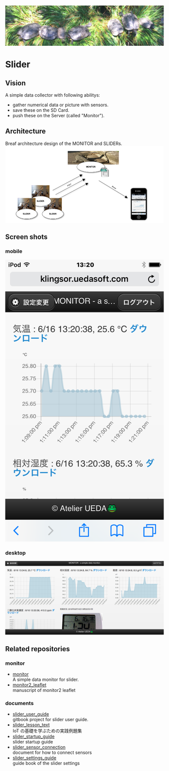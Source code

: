 ![Slider](https://github.com/UedaTakeyuki/slider/blob/master/doc/sliders.png)
# Slider

## Vision
A simple data collector with following abilitys:
- gather numerical data or picture with sensors.
- save these on the SD Card.
- push these on the Server (called "Monitor").

## Architecture
Breaf architecture design of the MONITOR and SLIDERs.
![architecture](https://github.com/UedaTakeyuki/monitor/blob/master/doc/architecture.png)

## Screen shots
### mobile
![mobile](https://github.com/UedaTakeyuki/monitor/blob/master/doc/mobile.PNG)
### desktop
![desktop](https://github.com/UedaTakeyuki/monitor/blob/master/doc/desktop.png)

## Related repositories
### monitor
- [monitor](https://github.com/UedaTakeyuki/monitor)  
  A simple data monitor for slider.
- [monitor2_leaflet](https://github.com/UedaTakeyuki/monitor2_leaflet)  
  manuscript of monitor2 leaflet

### documents
- [slider_user_guide](https://github.com/UedaTakeyuki/slider_user_guide)  
  gitbook project for slider user guide.
- [slider_lesson_text](https://github.com/UedaTakeyuki/slider_lesson_text)  
  IoT の基礎を学ぶための実践例題集
- [slider_startup_guide](https://github.com/UedaTakeyuki/slider_startup_guide)  
  slider startup guide
- [slider_sensor_connection](https://github.com/UedaTakeyuki/slider_sensor_connection)  
  document for how to connect sensors
- [slider_settings_guide](https://github.com/UedaTakeyuki/slider_settings_guide)  
  guide book of the slider settings
